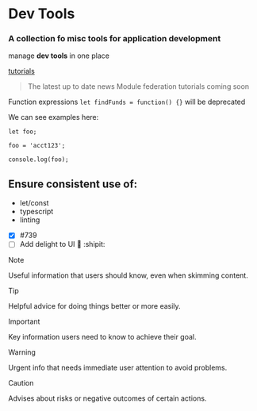 # Dev Tools

### A collection fo misc tools for application development

manage **dev tools** in one place 

<ins>tutorials</ins> 
> The latest up to date news
> Module federation tutorials coming soon

Function expressions `let findFunds = function() {}` will be deprecated

We can see examples here:
```
let foo;

foo = 'acct123';

console.log(foo);
```

## Ensure consistent use of:
  + let/const
  + typescript
  + linting


- [x] #739
- [ ] Add delight to UI :tada: :shipit:

> [!NOTE]
> Useful information that users should know, even when skimming content.

> [!TIP]
> Helpful advice for doing things better or more easily.

> [!IMPORTANT]
> Key information users need to know to achieve their goal.

> [!WARNING]
> Urgent info that needs immediate user attention to avoid problems.

> [!CAUTION]
> Advises about risks or negative outcomes of certain actions.